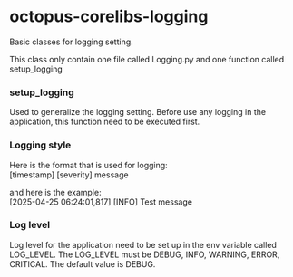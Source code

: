 # octopus-corelibs-logging

Basic classes for logging setting.

This class only contain one file called Logging.py and one function called setup_logging

### setup_logging
Used to generalize the logging setting. Before use any logging in the application, this function need 
to be executed first.

### Logging style
Here is the format that is used for logging: <br>
[timestamp] [severity] message

and here is the example:<br>
[2025-04-25 06:24:01,817] [INFO] Test message

### Log level
Log level for the application need to be set up in the env variable called LOG_LEVEL. The LOG_LEVEL must be DEBUG, INFO, WARNING, 
ERROR, CRITICAL. The default value is DEBUG.